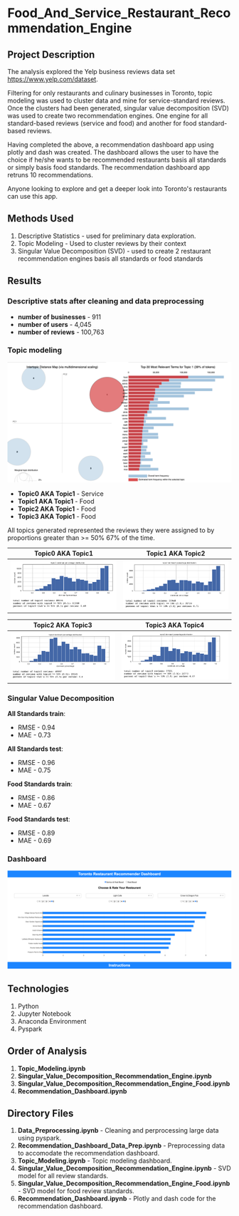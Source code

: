 # Food_And_Service_Restaurant_Recommendation_Engine

## Project Description

The analysis explored the Yelp business reviews data set https://www.yelp.com/dataset. 

Filtering for only restaurants and culinary businesses in Toronto, topic modeling was used to cluster data and mine for service-standard reviews. Once the clusters had been generated, singular value decomposition (SVD) was used to create two recommendation engines. One engine for all standard-based reviews (service and food) and another for food standard-based reviews. 

Having completed the above, a recommendation dashboard app using plotly and dash was created. The dashboard allows the user to have the choice if he/she wants to be recommended restaurants basis all standards or simply basis food standards. The recommendation dashboard app retruns 10 recommendations.

Anyone looking to explore and get a deeper look into Toronto's restaurants can use this app.

## Methods Used

1) Descriptive Statistics - used for preliminary data exploration.
2) Topic Modeling - Used to cluster reviews by their context
3) Singular Value Decomposition (SVD) - used to create 2 restaurant recommendation engines basis all standards or food standards 

## Results 

### Descriptive stats after cleaning and data preprocessing 

* **number of businesses** - 911
* **number of users** - 4,045
* **number of reviews** - 100,763

### Topic modeling

![](ReadMe_Images/Topics.png)

* **Topic0 AKA Topic1** - Service
* **Topic1 AKA Topic1** - Food
* **Topic2 AKA Topic1** - Food
* **Topic3 AKA Topic1** - Food

All topics generated represented the reviews they were assigned to by proportions greater than >= 50% 67% of the time.

Topic0 AKA Topic1                     |  Topic1 AKA Topic2
:------------------------------------:|:------------------------------------:
![](ReadMe_Images/T1.png)             |  ![](ReadMe_Images/T2.png)

Topic2 AKA Topic3                     |  Topic3 AKA Topic4
:------------------------------------:|:------------------------------------:
![](ReadMe_Images/T3.png)             |  ![](ReadMe_Images/T4.png)

### Singular Value Decomposition

**All Standards train**:

  * RMSE - 0.94
  * MAE - 0.73

**All Standards test**:

  * RMSE - 0.96
  * MAE - 0.75
  
 **Food Standards train**:

  * RMSE - 0.86
  * MAE -  0.67

**Food Standards test**:

  * RMSE - 0.89
  * MAE - 0.69
  
### Dashboard

![](ReadMe_Images/Dash1.png)

## Technologies 

1) Python 
2) Jupyter Notebook
3) Anaconda Environment
4) Pyspark

## Order of Analysis

1) **Topic_Modeling.ipynb**
2) **Singular_Value_Decomposition_Recommendation_Engine.ipynb**
3) **Singular_Value_Decomposition_Recommendation_Engine_Food.ipynb**
4) **Recommendation_Dashboard.ipynb**

## Directory Files

1) **Data_Preprocessing.ipynb** - Cleaning and perprocessing large data using pyspark.
2) **Recommendation_Dashboard_Data_Prep.ipynb** - Preprocessing data to accomodate the recommendation dashboard.
3) **Topic_Modeling.ipynb** - Topic modeling dashboard.
4) **Singular_Value_Decomposition_Recommendation_Engine.ipynb** - SVD model for all review standards.
5) **Singular_Value_Decomposition_Recommendation_Engine_Food.ipynb** - SVD model for food review standards.
6) **Recommendation_Dashboard.ipynb** - Plotly and dash code for the recommendation dashboard.
